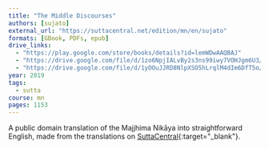 ```yaml
---
title: "The Middle Discourses"
authors: [sujato]
external_url: "https://suttacentral.net/edition/mn/en/sujato"
formats: [GBook, PDFs, epub]
drive_links:
  - "https://play.google.com/store/books/details?id=lemWDwAAQBAJ"
  - "https://drive.google.com/file/d/1zo6NpjIALvBy2s3ns99iwy7VOHJgm6U3/view?usp=drivesdk"
  - "https://drive.google.com/file/d/1yOOuJJRD8NlpXSO5hLrqlM4dIm6DfT5o/view?usp=drivesdk"
year: 2019
tags:
  - sutta
course: mn
pages: 1153
---
```


A public domain translation of the Majjhima Nikāya into straightforward English, made from the translations on [SuttaCentral](https://suttacentral.net/mn){:target="_blank"}.
